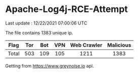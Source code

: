 
# Apache-Log4j-RCE-Attempt

Last update : 12/22/2021 07:00:06 UTC

The file contains 1383 unique ip.

| Flag | Tor | Bot | VPN | Web Crawler | Malicious |
| :-:  | :-: | :-: | :-: | :-:         | :-:       |
| Total| 503  | 109  | 105  | 1211          | 1383        |

Getting from https://www.greynoise.io api.